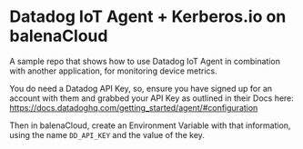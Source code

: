 # Datadog IoT Agent + Kerberos.io on balenaCloud

A sample repo that shows how to use Datadog IoT Agent in combination with another application, for monitoring device metrics.

You do need a Datadog API Key, so, ensure you have signed up for an account with them and grabbed your API Key as outlined in their Docs here:  https://docs.datadoghq.com/getting_started/agent/#configuration

Then in balenaCloud, create an Environment Variable with that information, using the name `DD_API_KEY` and the value of the key.
